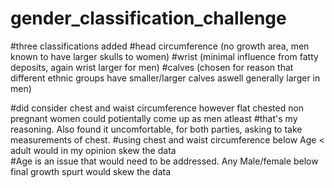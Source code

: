 # gender_classification_challenge

#three classifications added
#head circumference (no growth area, men known to have larger skulls to women)
#wrist (minimal influence from fatty deposits, again wrist larger for men)
#calves (chosen for reason that different ethnic groups have smaller/larger calves aswell generally larger in men)

#did consider chest and waist circumference however flat chested non pregnant women could potientally come up as men atleast #that's my reasoning.  Also found it uncomfortable, for both parties, asking to take measurements of chest.
#using chest and waist circumference below Age < adult would in my opinion skew the data   
#Age is an issue that would need to be addressed.  Any Male/female below final growth spurt would skew the data
 
